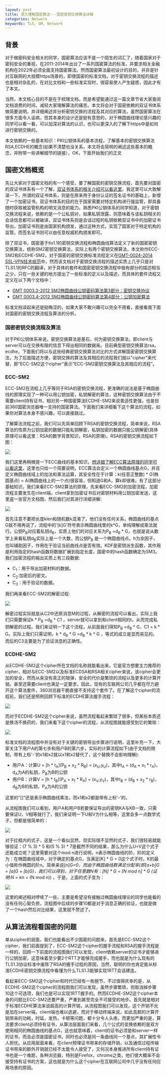 ```yaml
---
layout: post
title: 深入理解国密算法---国密密钥交换算法详解
categories: Network
keywords: TLS, GM, Network
---
```


## 背景       
对于做密码安全相关的同学，国密算法应该不是一个陌生的词汇了，随着国家对于密码安全的重视，在2011-2014年出台了一系列国密算法的标准，并要求相关金融机构在2022年必须全面支持国密算法。然而国密算法最初设计的目的，并非是针对互联网的大规模https场景的，即使国密的标准文档，对于密钥交换流程的描述也是相对杂乱的，在对比文档和一些标准实现时，很容易使人产生疑惑，因此才有了本文。

当然，本文核心目的不是在于梳理文档，而是希望能通过这一篇文章节省大家查阅文档浪费的时间，减轻大家理解算法的痛苦。本文将会对于国密依赖的双证书体系做简要说明，并详细阐述并分析密钥交换的流程及其对应的算法，虽然国密算法在很多方面令人诟病，但其本身的设计还是挺有意思的，对于椭圆曲线理论感兴趣的同学可以看一看，可以加深对算法的认识，也可以更深入的了解下https中是如何进行密钥交换的。

本文依赖的一些基本知识：PKI公钥体系的基本流程，了解基本的密钥交换算法RSA,ECDHE的概念(如果不清楚也没关系，本文将会简明的阐述这些基本的概念，并附带一些讲解细节的链接），OK，下面开始我们的正文


## 国密文档概览
先让大家对于国密文档的有一个感受，要了解国密的密钥交换流程，首先要对国密的双证书体系有一个了解，[双证书体系的相关介绍可以看这里](https://max.book118.com/html/2017/0122/86057592.shtm?spm=ata.21736010.0.0.555937b2eB059u&file=86057592.shtm)，我这里可以大致解读一下，所谓的双证书体系，则是在原来用于身份认证的签名证书的基础上，新增了一个加密证书。双证书体系的目的在于国家需要对特定机构进行强监管，即具备随时获取被监管机构的明文消息的能力。熟悉PKI公钥体系的同学知道，对于密钥交换流程来说，依赖的是一个公私钥对，如果私钥泄露，则意味着与该私钥相关的会话信息都可以被破译，双证书体系则是会话过程的私钥依赖双证书中的加密证书导出，加密证书则是由国家机构颁发，通过这种方式，实现了国家对于特定机构的监管。而签名证书则可以由任意权威机构颁发即可。

除了双证书，国密基于tls1.1的密钥交换流程和椭圆曲线算法定义了新的国密密钥交换算法，统称SM2密钥交换算法，实际上有两个密钥交换算法，本文称作ECC-SM2和ECDHE-SM2，对于国密的密钥交换标准流程定义在[GMT-0024-2014 SSL-VPN技术规范](https://github.com/guanzhi/GM-Standards/blob/master/GMT%E6%AD%A3%E5%BC%8F%E6%A0%87%E5%87%86/GMT%200024-2014%20SSL%20VPN%20%E6%8A%80%E6%9C%AF%E8%A7%84%E8%8C%83.PDF?spm=ata.21736010.0.0.555937b2eB059u&file=GMT%200024-2014%20SSL%20VPN%20%E6%8A%80%E6%9C%AF%E8%A7%84%E8%8C%83.PDF)中，然而该文档对于密钥交换流程的描述实质上几乎只是对TLS1.1的RFC的翻译，对于具体的套件和国密密钥交换流程中独有部分的描述相当之少，只在一些关键的地方提出了一些标准的定义以及描述，而具体的套件流程又定义在以下两个文档中：

- [GMT 0003.3-2012 SM2椭圆曲线公钥密码算法第3部分：密钥交换协议](https://github.com/guanzhi/GM-Standards/blob/master/GMT%E6%AD%A3%E5%BC%8F%E6%A0%87%E5%87%86/GMT%200003.3-2012%20SM2%E6%A4%AD%E5%9C%86%E6%9B%B2%E7%BA%BF%E5%85%AC%E9%92%A5%E5%AF%86%E7%A0%81%E7%AE%97%E6%B3%95%E7%AC%AC3%E9%83%A8%E5%88%86%EF%BC%9A%E5%AF%86%E9%92%A5%E4%BA%A4%E6%8D%A2%E5%8D%8F%E8%AE%AE.pdf?spm=ata.21736010.0.0.555937b2eB059u&file=GMT%200003.3-2012%20SM2%E6%A4%AD%E5%9C%86%E6%9B%B2%E7%BA%BF%E5%85%AC%E9%92%A5%E5%AF%86%E7%A0%81%E7%AE%97%E6%B3%95%E7%AC%AC3%E9%83%A8%E5%88%86%EF%BC%9A%E5%AF%86%E9%92%A5%E4%BA%A4%E6%8D%A2%E5%8D%8F%E8%AE%AE.pdf)
- [GMT 0003.4-2012 SM2椭圆曲线公钥密码算法第4部分：公钥加密算法](https://github.com/guanzhi/GM-Standards/blob/master/GMT%E6%AD%A3%E5%BC%8F%E6%A0%87%E5%87%86/GMT%200003.4-2012%20SM2%E6%A4%AD%E5%9C%86%E6%9B%B2%E7%BA%BF%E5%85%AC%E9%92%A5%E5%AF%86%E7%A0%81%E7%AE%97%E6%B3%95%E7%AC%AC4%E9%83%A8%E5%88%86%EF%BC%9A%E5%85%AC%E9%92%A5%E5%8A%A0%E5%AF%86%E7%AE%97%E6%B3%95.pdf?spm=ata.21736010.0.0.555937b2eB059u&file=GMT%200003.4-2012%20SM2%E6%A4%AD%E5%9C%86%E6%9B%B2%E7%BA%BF%E5%85%AC%E9%92%A5%E5%AF%86%E7%A0%81%E7%AE%97%E6%B3%95%E7%AC%AC4%E9%83%A8%E5%88%86%EF%BC%9A%E5%85%AC%E9%92%A5%E5%8A%A0%E5%AF%86%E7%AE%97%E6%B3%95.pdf)

标准文档读起来还是挺晦涩的，如果大家不敢兴趣可以完全不用看，直接看我下面对国密的密钥交换流程及算法的分析。

### 国密密钥交换流程及算法
对于PKI公钥体系来说，密钥交换算法是基石，何为密钥交换算法，即client与server可以在交换有限的信息下得出相同的数据来。目前典型密钥交换算法rsa，ecdhe，下面我们将以与这些经典密钥交换算法对比的方式讲解国密密钥交换算法，为了后面描述方便，密钥交换的算法及其相应的流程我们就以"cipher"来代替，即“ECC-SM2这个cipher”表示“ECC-SM2密钥交换算法及其相应的流程”。

### ECC-SM2
ECC-SM2在流程上几乎等同于RSA的密钥交换流程，更准确的说法是基于椭圆曲线的原理实现了一种可以用公钥加密，私钥解密的算法，这种密钥交换算法由于不需要client持有证书，相对另一种国密算法ECDHE-SM2来说普适性更强，也是目前360国密浏览器唯一支持的国密算法。下面我们来详细看下这个算法的流程，如果你对算法本身不感兴趣，可以直接跳过。

了解算法流程之前，我们可以先简单回顾下RSA的密钥交换流程，简单来说，RSA算法的性质为公钥加密的数据只能私钥解密，私钥加密的数据只能公钥解密(具体原理可以看这里：RSA的数学背景知识，RSA的原理)。RSA的密钥交换流程如下图：

![](/images/self-drawn/gm-key-exchange/rsa.png)

我们这里再稍微提一下ECC曲线的基本知识，[想详细了解ECC算法原理的同学可以看这里](https://blog.csdn.net/qmickecs/article/details/76585303?spm=ata.21736010.0.0.555937b2eB059u)，这里也只给一个简要说明，ECC算法会定义一个椭圆曲线基点G，并且定义椭圆曲线域上的加法和乘法运算，其安全性在于计算：k(任意正整数) * G(椭圆基点) = A(椭圆曲线上的一个点)很容易，但知道G和A，算k却很难。有了这部分基础知识，我们来看ECC-SM2算法的原理，先来看ECC-SM2的加密流程，加密流程主要发生在client端，client拿到加密证书后对密钥材料用公钥加密发送，这里盗一张官方文档图，然后我们对其进行详细讲解:

![](/images/self-drawn/gm-key-exchange/ecc-sm2-enc.png)

首先注意不要把长度klen和随机数k混淆了，他们没有任何关系，椭圆曲线的基点G就不用再说了，流程中的'[k]G'符号表示椭圆曲线里的k*G，单纯理解成乘法就行。公钥P<sub>B</sub>对应着私钥d<sub>B</sub>，实质上他们的对应关系为P<sub>B</sub> =d<sub>B</sub> * G，也就是说从数学上来看私钥d<sub>B</sub>实际上是一个大数，而公钥P<sub>B</sub> 是一个椭圆曲线点。h为余因子，也叫辅助因子，作用在于验证当前曲线点是否有效。KDF是密钥派生函数，其作用是利用指定的hash函数将数据扩展到指定长度，国密中的hash函数确定为SM3。我们加密流程的输出实质上有三段数据:
- C<sub>1</sub>：用于导出加密材料的数据。
- C<sub>2</sub>:加密后的密文。
- C<sub>3</sub>：用于验证的数据。

我们再来看ECC-SM2的解密过程:

![](/images/self-drawn/gm-key-exchange/ecc-sm2-dec.png)

解密过程实际就是从C2中还原消息M的过程，从解密的流程可以看出，实际上我们只需要保证k * P<sub>B</sub> =d<sub>B</sub> * C1 ，server就可以拿到和client相同的t，从而完成私钥解密的过程。我们来证明一下这个流程，从前面我们得知P<sub>B</sub> =d<sub>B</sub> * G，C1 = k * G。实际上我们只需证明，k * d<sub>B</sub> * G =d<sub>B</sub> * k * G ，等式的成立是显而易见的。而后的C3主要是为了验证消息的正确性。

### ECDHE-SM2
从ECDHE-SM2这个cipher所在文档的名称就能看出来，它是官方想要主力推荐的cipher，相对与ECC-SM2以及标准ECDSA和RSA相关cipher来说，该cipher会更加的安全，然而从来没有真正的银弹，安全的代价是繁琐的流程以及更多的计算开销，甚至还需要client也满足一定要求，因此，现有的互联网公司几乎都在尽力避开这个算法套件，360浏览器干脆直接不支持这个套件了。在了解这个cipher的流程前，我们还是照例回顾下标准的ECDHE算法握手流程：

![](/images/self-drawn/gm-key-exchange/ecdhe.png)

而对于ECDHE-SM2这个cipher来说，虽然流程看起来繁琐了很多，但某些本质还是换汤不换药的，我们来看下这个cipher的流程，从流程图就能感受到它的繁琐：

![](/images/self-drawn/gm-key-exchange/ecdhe-sm2.png)

标准文档的流程图中并没有对于关键的密钥导出步骤进行说明，这里补充一下，大家关注下用户A的第七步和用户B的第六步，实际的计算流程如下(由于文档的限制，带有上标'-'的x1和x2就以x1和x2替代了，这个替换不会影响理解):

- 用户A：计算U = [h * t<sub>A</sub>](P<sub>B</sub> + x<sub>2</sub> * R<sub>B</sub>) = (x<sub>U</sub>,y<sub>U</sub>)，其中t<sub>A</sub> = (d<sub>A</sub> + x<sub>1</sub> * r<sub>A</sub>)，d<sub>A</sub>为A的私钥，P<sub>B</sub>为B的公钥
- 用户B：计算V = [h * t<sub>B</sub>](P<sub>A</sub> + x<sub>1</sub> * R<sub>A</sub>) = (x<sub>V</sub>,y<sub>V</sub>)，其中t<sub>B</sub> = (d<sub>B</sub> + x<sub>2</sub> * r<sub>B</sub>)，d<sub>B</sub>为B的私钥，P<sub>A</sub>为A的公钥

这里的"[]"还是表示椭圆曲线乘法，而x1和x2都是带有上标'-'的。

从流程图我们可以看到，用户A和用户B若要保证导出的密钥KA与KB一致，只需要保证U，V相等就行了，我们来证明一下U和V为什么相等，这里会多一点数学式子，但都是很简单的：

![](/images/self-drawn/gm-key-exchange/ecdhe-formular.png)

对于红框内的式子，这是一个看似显然，但实际很不显然的式子，我们很轻易就能够验证：(7 % 3) * 5 和(5 % 3) * 7是截然不同的结果，那么为什么U=V这个式子还能成立呢？这里需要对这个mod n进行说明，n表示椭圆曲线的阶，阶的定义为：在椭圆曲线域中，对于确定的基点G，当满足[K] * G = 0这个式子时，K的最小值称作椭圆的阶n。简单来说[n]*G=0，而由于椭圆曲线群满足分配率(即[a+b]G = [a]G + [b]G)，我们可以得到，对于任意数N有：[N] * G = [N mod n] * G (证明:N = k*n + (N mod n)) ，于是，上面的式子变为：

![](/images/self-drawn/gm-key-exchange/echde-prove.png)

这里的阐述相对啰嗦了一些，主要是希望没有接触过椭圆曲线理论的同学也能看的没有任何心智负担，流程图中后续的步骤10都是对于消息正确的验证，也就是做了一个hash然后对比结果，这里就不赘述了。

## 从算法流程看国密的问题
单从cipher的层面，我们也能看出不少国密的问题来，首先是ECC-SM2这个cipher，我们前面提到了，ECC-SM2这个cipher的握手流程和RSA的握手流程是一样的，回顾一下前面的流程图我们可以发现，client依赖server的证书才能够进行公钥加密，这意味着至少要2个RTT才能够完成握手，而也就是为什么现有的TLS1.3协议标准中废除了RSA的握手过程的原因，当然，聪明的你也肯定能从标准ECDHE密钥交换流程中看懂为什么TLS1.3能够实现1RTT会话建连。

看起来ECC-SM2这个cipher和时代已经有一些脱节，不过值得庆幸的是，从ECDHE-SM2这个cipher的流程图我们可以发现，虽然步骤繁琐，但取消掉步骤10这个可选项，我们也是可以实现1RTT握手的。然而ECDHE-SM2这个cipher本身的问题比ECC-SM2还要严重，严重到甚至完全不可接受的地步。首先就是相对于标准ECDHE算法来说超高的计算开销，从流程图我们可以发现，这个开销不光是加在server端，client端也难以逃避，而对于移动终端来说，如此高额的计算开销带来的功耗，时延，发热，卡顿等问题，都十分令人头疼。而更加严重的是，算法要求client必须持有证书，从算法层面我们来看，几个公式的变换依赖的是双方使用相同的椭圆曲线的基点G，这也就意味着，client的证书必须是和server一样的证书，而且必须是国密证书，同时也必须是同一条曲线同一个基点，其扩展性令人担忧。从应用层面来看，在client预埋证书带来的存储开销，以及通信过程传输证书带来的额外开销就已经不太能令人接受了，又何况本身推进所有client持有证书也是一个难题，各种浏览器，特别是Firefox，chrome之类，他们很大概率不会接受持有证书的方案，这也就是为什么这个cipher在互联网公司中几乎没有任何应用场景的原因。